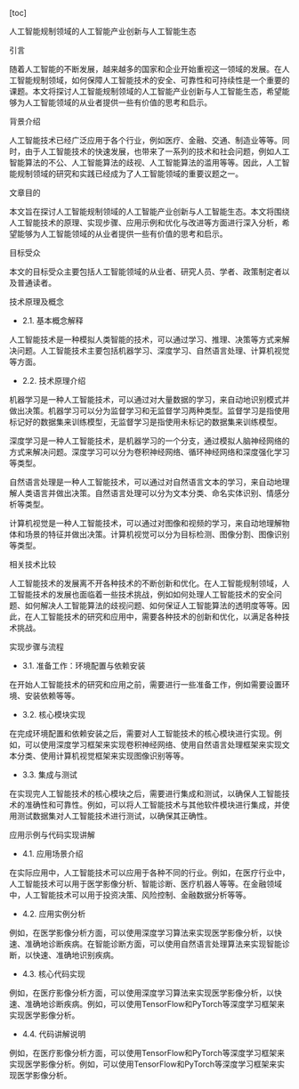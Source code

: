 
[toc]                    
                
                
人工智能规制领域的人工智能产业创新与人工智能生态

引言

随着人工智能的不断发展，越来越多的国家和企业开始重视这一领域的发展。在人工智能规制领域，如何保障人工智能技术的安全、可靠性和可持续性是一个重要的课题。本文将探讨人工智能规制领域的人工智能产业创新与人工智能生态，希望能够为人工智能领域的从业者提供一些有价值的思考和启示。

背景介绍

人工智能技术已经广泛应用于各个行业，例如医疗、金融、交通、制造业等等。同时，由于人工智能技术的快速发展，也带来了一系列的技术和社会问题，例如人工智能算法的不公、人工智能算法的歧视、人工智能算法的滥用等等。因此，人工智能规制领域的研究和实践已经成为了人工智能领域的重要议题之一。

文章目的

本文旨在探讨人工智能规制领域的人工智能产业创新与人工智能生态。本文将围绕人工智能技术的原理、实现步骤、应用示例和优化与改进等方面进行深入分析，希望能够为人工智能领域的从业者提供一些有价值的思考和启示。

目标受众

本文的目标受众主要包括人工智能领域的从业者、研究人员、学者、政策制定者以及普通读者。

技术原理及概念

- 2.1. 基本概念解释

人工智能技术是一种模拟人类智能的技术，可以通过学习、推理、决策等方式来解决问题。人工智能技术主要包括机器学习、深度学习、自然语言处理、计算机视觉等方面。

- 2.2. 技术原理介绍

机器学习是一种人工智能技术，可以通过对大量数据的学习，来自动地识别模式并做出决策。机器学习可以分为监督学习和无监督学习两种类型。监督学习是指使用标记好的数据集来训练模型，无监督学习是指使用未标记的数据集来训练模型。

深度学习是一种人工智能技术，是机器学习的一个分支，通过模拟人脑神经网络的方式来解决问题。深度学习可以分为卷积神经网络、循环神经网络和深度强化学习等类型。

自然语言处理是一种人工智能技术，可以通过对自然语言文本的学习，来自动地理解人类语言并做出决策。自然语言处理可以分为文本分类、命名实体识别、情感分析等类型。

计算机视觉是一种人工智能技术，可以通过对图像和视频的学习，来自动地理解物体和场景的特征并做出决策。计算机视觉可以分为目标检测、图像分割、图像识别等类型。

相关技术比较

人工智能技术的发展离不开各种技术的不断创新和优化。在人工智能规制领域，人工智能技术的发展也面临着一些技术挑战，例如如何处理人工智能技术的安全问题、如何解决人工智能算法的歧视问题、如何保证人工智能算法的透明度等等。因此，在人工智能技术的研究和应用中，需要各种技术的创新和优化，以满足各种技术挑战。

实现步骤与流程

- 3.1. 准备工作：环境配置与依赖安装

在开始人工智能技术的研究和应用之前，需要进行一些准备工作，例如需要设置环境、安装依赖等等。

- 3.2. 核心模块实现

在完成环境配置和依赖安装之后，需要对人工智能技术的核心模块进行实现。例如，可以使用深度学习框架来实现卷积神经网络、使用自然语言处理框架来实现文本分类、使用计算机视觉框架来实现图像识别等等。

- 3.3. 集成与测试

在实现完人工智能技术的核心模块之后，需要进行集成和测试，以确保人工智能技术的准确性和可靠性。例如，可以将人工智能技术与其他软件模块进行集成，并使用测试数据集对人工智能技术进行测试，以确保其正确性。

应用示例与代码实现讲解

- 4.1. 应用场景介绍

在实际应用中，人工智能技术可以应用于各种不同的行业。例如，在医疗行业中，人工智能技术可以用于医学影像分析、智能诊断、医疗机器人等等。在金融领域中，人工智能技术可以用于投资决策、风险控制、金融数据分析等等。

- 4.2. 应用实例分析

例如，在医学影像分析方面，可以使用深度学习算法来实现医学影像分析，以快速、准确地诊断疾病。在智能诊断方面，可以使用自然语言处理算法来实现智能诊断，以快速、准确地识别疾病。

- 4.3. 核心代码实现

例如，在医疗影像分析方面，可以使用深度学习算法来实现医学影像分析，以快速、准确地诊断疾病。例如，可以使用TensorFlow和PyTorch等深度学习框架来实现医学影像分析。

- 4.4. 代码讲解说明

例如，在医疗影像分析方面，可以使用TensorFlow和PyTorch等深度学习框架来实现医学影像分析。例如，可以使用TensorFlow和PyTorch等深度学习框架来实现医学影像分析。

